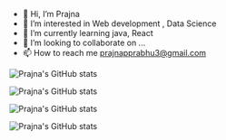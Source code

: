 - 👋 Hi, I’m Prajna
- 👀 I’m interested in Web development , Data Science
- 🌱 I’m currently learning java, React
- 💞️ I’m looking to collaborate on ...
- 📫 How to reach me prajnapprabhu3@gmail.com

<!---
Prajnaprabhu3/Prajnaprabhu3 is a ✨ special ✨ repository because its `README.md` (this file) appears on your GitHub profile.
You can click the Preview link to take a look at your changes.
--->


<!-- [![Prajna's GitHub stats](https://github-readme-stats.vercel.app/api?username=Prajnaprabhu3)](https://github.com/Prajnaprabhu3/github-readme-stats) -->
<!-- ![Anurag's GitHub stats](https://github-readme-stats.vercel.app/api?username=Prajnaprabhu3&hide=stars)
 -->
 
 ![Prajna's GitHub stats](https://github-readme-stats.vercel.app/api?username=Prajnaprabhu3&theme=gotham&show_icons=true)

![Prajna's GitHub stats](https://github-readme-stats.vercel.app/api?username=Prajnaprabhu3&theme=blueberry&show_icons=true)

<!-- ![Prajna's GitHub stats](https://github-readme-stats.vercel.app/api?username=Prajnaprabhu3&theme=midnight-purple&show_icons=true) -->

![Prajna's GitHub stats](https://github-readme-stats.vercel.app/api?username=Prajnaprabhu3&theme=omni&show_icons=true)

![Prajna's GitHub stats](https://github-readme-stats.vercel.app/api?username=Prajnaprabhu3&theme=ocean_dark&show_icons=true)









